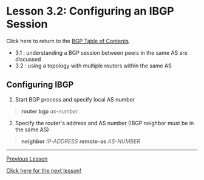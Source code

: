 # Lesson 3.2: Configuring an IBGP Session

Click here to return to the [BGP Table of Contents](../README.md).

 * 3.1 : understanding a BGP session between peers in the same AS are discussed
 * 3.2 : using a topology with multiple routers within the same AS

## Configuring IBGP

1. Start BGP process and specify local AS number

> __router bgp__ _as-number_

2. Specify the router's address and AS number (IBGP neighbor must be in the same AS)

> __neighbor__ _IP-ADDRESS_ __remote-as__ _AS-NUMBER_

---

[Previous Lesson](./3.1.md)

[Click here for the next lesson!](./4.1.md)
